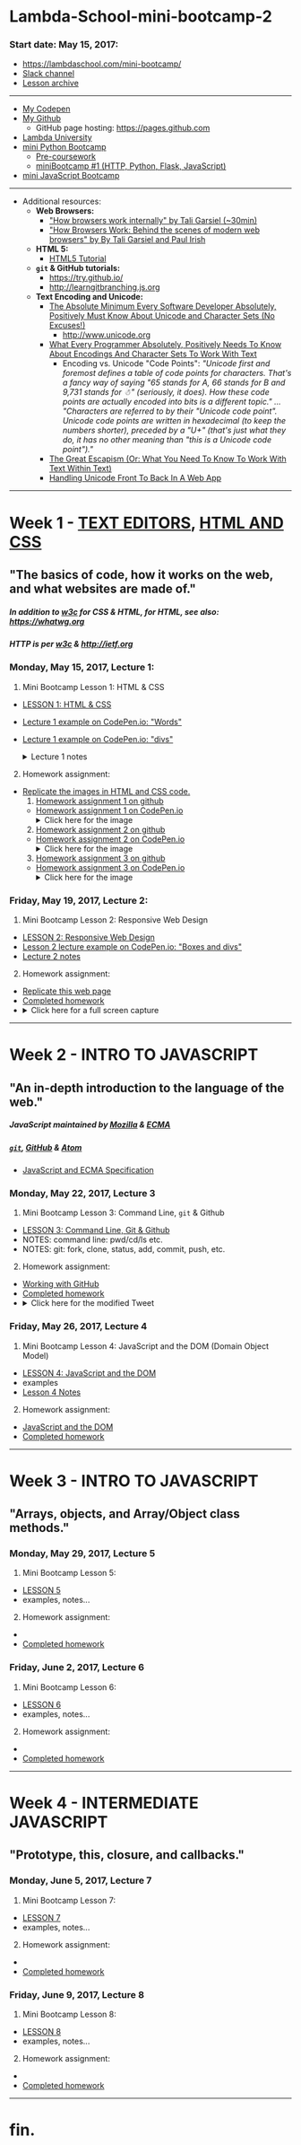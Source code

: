 # Lambda-School-mini-bootcamp-2
### **Start date: May 15, 2017:**
- https://lambdaschool.com/mini-bootcamp/  
- [Slack channel](https://lambdaschool.slack.com)
- [Lesson archive](https://lambdaschool.com/mini-bootcamp/archive)
***
- [My Codepen](https://codepen.io/mixelpix/)
- [My Github](https://github.com/mixelpixel)
  - GitHub page hosting: https://pages.github.com
- [Lambda University](http://www.lambdauniversity.com  )
- [mini Python Bootcamp](http://lambdaschool.com/mini-bootcamp/python)
  - [Pre-coursework](https://lambdaschool.teachable.com/p/pre-bootcamp/)
  - [miniBootcamp #1 (HTTP, Python, Flask, JavaScript)](https://docs.google.com/document/d/1qH-AbzE5h1tuAUPlGb6NbDujBJJy-k-WN-2xZ-8cV28/edit#heading=h.t89roya3gxli)
- [mini JavaScript Bootcamp](http://lambdaschool.com/mini-bootcamp/javascript)
***
- Additional resources:
  - **Web Browsers:**
    - ["How browsers work internally" by Tali Garsiel (~30min)](https://vimeo.com/44182484)
    - ["How Browsers Work: Behind the scenes of modern web browsers" by By Tali Garsiel and Paul Irish](https://www.html5rocks.com/en/tutorials/internals/howbrowserswork/#Resources)
  - **HTML 5:**
    - [HTML5 Tutorial](http://www.html-5-tutorial.com/)
  - **`git` & GitHub tutorials:**
    - https://try.github.io/
    - http://learngitbranching.js.org
  - **Text Encoding and Unicode:**
    - [The Absolute Minimum Every Software Developer Absolutely, Positively Must Know About Unicode and Character Sets (No Excuses!)](https://www.joelonsoftware.com/2003/10/08/the-absolute-minimum-every-software-developer-absolutely-positively-must-know-about-unicode-and-character-sets-no-excuses/)
      - http://www.unicode.org
    - [What Every Programmer Absolutely, Positively Needs To Know About Encodings And Character Sets To Work With Text](http://kunststube.net/encoding/)
      - Encoding vs. Unicode "Code Points": _"Unicode first and foremost defines a table of code points for characters. That's a fancy way of saying "65 stands for A, 66 stands for B and 9,731 stands for ☃" (seriously, it does). How these code points are actually encoded into bits is a different topic." ... "Characters are referred to by their "Unicode code point". Unicode code points are written in hexadecimal (to keep the numbers shorter), preceded by a "U+" (that's just what they do, it has no other meaning than "this is a Unicode code point")."_
    - [The Great Escapism (Or: What You Need To Know To Work With Text Within Text)](http://kunststube.net/escapism/)
    - [Handling Unicode Front To Back In A Web App](http://kunststube.net/frontback/)
***
# Week 1 - [TEXT EDITORS](https://atom.io), [HTML AND CSS](https://www.w3.org/standards/webdesign/htmlcss)
## **"The basics of code, how it works on the web, and what websites are made of."**  
##### In addition to [w3c](https://www.w3.org) for CSS & HTML, for HTML, see also: https://whatwg.org
##### HTTP is per [w3c](https://www.w3.org) & http://ietf.org
### Monday, May 15, 2017, Lecture 1:  
1. Mini Bootcamp Lesson 1: HTML & CSS
  - [LESSON 1: HTML & CSS](https://youtu.be/nLs9I8MRbO0)  
  - [Lecture 1 example on CodePen.io: "Words"](https://codepen.io/mixelpix/pen/PmxXov)
  - [Lecture 1 example on CodePen.io: "divs"](https://codepen.io/mixelpix/pen/XRyoJg)
    <details><summary>Lecture 1 notes</summary><ul>  
      <li>
        <a href="https://youtu.be/nLs9I8MRbO0?t=12m">Lecture 1 starts@ ~12min</a><br>
        There's good information in the first twelve minutes, don't skip it.
      </li>

      <h2>HTML</h2>
      <li>
        <a href="https://justinjackson.ca/words.html">Words</a>
      </li>
      <li>
        Declaring the type of document: &lt;!DOCTYPE html&gt;<br>
        html = Hyper-Text Markup Language<br>
        HTML consists of matching &lt;tag_type&gt; openings and &lt;/tag_type&gt; closings.<br>
        Whatever is inside the open/close tag set belongs to that tag area.<br>
        I.e. &lt;open&gt; tag_area &lt;close&gt;<br>
        To declare a closing, the tag type is prepended with a forward slash: /<br>
        I.e. &lt;tag_type&gt; tag_area &lt;/tag_type&gt;<br>
        E.g. &lt;html&gt; html_area &lt;/html&gt;<br>
        HTML involves "nesting" tags inside each other per sections, containers, divisions, etc. E.g.<br><b>
        &lt;!DOCTYPE html&gt;&lt;html&gt;&lt;head&gt;...&lt;/head&gt;&lt;body&gt;...&lt;/body&gt;&lt;/html&gt;</b>
      </li>
      <li>
        &lt;html lang="en"&gt;...&lt;/html&gt;<br>
        per <a href="https://www.w3.org/International/questions/qa-html-language-declarations">w3.org: language declaration</a><br>
        <i>"Always use a language attribute on the html element. This is inherited by all other elements, and so will set a default language for the text in the document head element."</i><br>
      </li>
      <li>Basic html document layout:<br><ol>
        <li>&lt;!DOCTYPE html&gt; - doc. type declaration,</li>
        <li>&lt;html&gt; &lt;/html&gt; - html container</li>
        <li>&lt;head&gt; &lt;/head&gt; contains meta-info mostly for the browser,</li>
        <li>&lt;body&gt; &lt;/body&gt; is the actual body of the page</li></ol>
      <li>Title and meta info in head<br>
        Title tag determines browser tab text.<br>
        &lt;html&gt; &lt;head&gt; &lt;title&gt;Browser Tab Text&lt;/title&gt; &lt;/head&gt; &lt;body&gt; &lt;/body&gt; &lt;/html&gt;
      </li>
      <li>body contains what you see</li>
      <li>
        image tags (and some other tags) don't need to be closed<br>
        &lt;img src="url_goes_here"&gt;<br>
        ...& it makes NO difference, but you <i>can</i> use a closing tag:<br>
        &lt;img src="url_goes_here"/&gt;
      </li>
      <li>anchor tags for links, p tags for paragraphs, h# for headers, etc...</li>
      <li>Whitespace is pretty much ignored; however, whitepsaces (and tabs) can make things much more "human-readable"</li>
      <li>html comments are ignored by the html parser:<br>
      &lt;!-- <i>comments go here</i> --&gt;<br>
      &lt;!--<br><i>
      comments<br>
      can<br>
      also<br>
      be<br>
      across<br>
      multiple<br>
      lines<br>
      --&gt;</i>
      </li>

      <h2>CSS</h2>
      <li>CSS = Cascading Style Sheet</li>
      <li>
        CSS link syntax in the html file (tells the html doc where to find the corresponding css file)<br>
        &lt;html&gt; &lt;head&gt; &lt;title&gt;Browser Tab Text&lt;/title&gt; <b>&lt;link to CSS file&gt;</b> &lt;/head&gt; &lt;body&gt; &lt;/body&gt; &lt;/html&gt;<br>
        e.g. &lt;link rel="stylesheet" type="text/css" <b>href="homework.css"</b>&gt;
      </li>
      <li>convention is to put .css in the same directory as the .html, but it can be put in any directory so long as the "link href="" points to its location</li>
      <li>per <a href="https://www.w3schools.com/tags/tag_link.asp">w3schools.com: CSS link syntax</a>
      <li>
        HTML "super power": use the browser element inspector to see how web pages are constructed with html and css!<br>
        e.g. to find a hexadecimal color code (e.g. #4CAF50)
      </li>
      <li>
        Basic CSS syntax:<br>
        <b>tag_type {<br>
        &nbsp;&nbsp;&nbsp;&nbsp;declaration: specification;<br>
        &nbsp;&nbsp;&nbsp;&nbsp;...<br>
        }</b><br>
      </li>
      <li>
        more CSS syntax:<ul>
        <li>classes are prepended with a period, i.e. <b>.class_name{...}</b> e.g.,<br>
        <b>.some_class_name{...}</b> in the CSS file, and,<br>
        <b>&lt;html_tag class="some_class_name"&gt;...&lt;/html_tag&gt;</b> in the HTML file.</li>
        <li>id's are prepended with a has, i.e. <b>#id_name{...}</b> e.g.,<br>
        <b>#some_id_name{...}</b> in the CSS file, and,<br>
        <b>&lt;html_tag id="some_id_name"&gt;...&lt;/html_tag&gt;</b> in the HTML file.</ul>
      </li>
      <li>
        ID vs CLASS:<ul>
          <li>ID's are UNIQUE to a single instance</li><ul>
            <li>Each element can have only one ID</li>
            <li>Each page can have only one element with that ID</li></ul>
          <li>CLASSes are used to group element</li><ul>
            <li>You can use the same class on multiple elements.</li>
            <li>You can use multiple classes on the same element.</li></ul>
          </ul>
        More id vs class per <a href="https://css-tricks.com/the-difference-between-id-and-class/">CSS-Tricks.com</a> and <a href="http://stackoverflow.com/q/84378/5225057">stack question/answer</a>
      </li>
      <li>
      CSS order of precedence: most exact vs top to bottom cascade (vs importance)<ol>
        <li>Importance</li>
        <li>Specificity</li>
        <li>Source Order</li></ol>
      For more info, per <a href="https://www.w3.org/wiki/Inheritance_and_cascade">w3.org: "Inheritance and Cascade"</a>
      </li>
      <li>Per <a href="https://www.w3schools.com/css/css_combinators.asp">w3schools: CSS Combinators</a></li>
      <li>CSS comments are between forward slash and star: /&#42; <i>comments go here</i> &#42;/ and they can span multiple lines as well.</li>

      <h2>Additional Notes</h2>
      <li><a href="http://stackoverflow.com/a/31032477/5225057">HTML specs, percentage vs. height</a></li>  
      <li><a href="https://www.w3schools.com/tags/tag_meta.asp">HTML meta tags</a></li>
      <li><a href="https://www.computerhope.com/issues/ch001034.htm">How do I indent or tab text on my web page or in HTML?</a></li>
      <li><a href="http://www.theukwebdesigncompany.com/articles/entity-escape-characters.php">HTML Escape Characters: Complete List</a></li>
      <li><b>I cannot recommend strongly enough: DO NOT TAKE NOTES IN HTML!!!!!! XD</b></li>
    </ul></details>  

2. Homework assignment:
  - [Replicate the images in HTML and CSS code.](https://github.com/SunJieMing/LS-Web-Intro-I)  
    1. [Homework assignment 1 on github](https://github.com/mixelpixel/Lambda-School-mini-bootcamp-2/tree/master/Lesson1/homework1)
      - [Homework assignment 1 on CodePen.io](https://codepen.io/mixelpix/pen/gWQZby)<details><summary>Click here for the image</summary><img src="https://github.com/mixelpixel/Lambda-School-mini-bootcamp-2/blob/master/Lesson1/homework1/homework1.png"></details>  
    2. [Homework assignment 2 on github](https://github.com/mixelpixel/Lambda-School-mini-bootcamp-2/tree/master/Lesson1/homework2)
      - [Homework assignment 2 on CodePen.io](https://codepen.io/mixelpix/pen/NjEeqP)<details><summary>Click here for the image</summary><img src="https://github.com/mixelpixel/Lambda-School-mini-bootcamp-2/blob/master/Lesson1/homework2/homework2.png"></details>  
    3. [Homework assignment 3 on github](https://github.com/mixelpixel/Lambda-School-mini-bootcamp-2/tree/master/Lesson1/homework3)
      - [Homework assignment 3 on CodePen.io](https://codepen.io/mixelpix/pen/ZKmVGe)<details><summary>Click here for the image</summary><img src="https://github.com/mixelpixel/Lambda-School-mini-bootcamp-2/blob/master/Lesson1/homework3/homework3.png"></details>  

### Friday, May 19, 2017, Lecture 2:  
1. Mini Bootcamp Lesson 2: Responsive Web Design
  - [LESSON 2: Responsive Web Design](https://youtu.be/oXziWoSD8vQ)
  - [Lesson 2 lecture example on CodePen.io: "Boxes and divs"](https://codepen.io/mixelpix/pen/zwMMVz)
  - [Lecture 2 notes](https://github.com/mixelpixel/Lambda-School-mini-bootcamp-2/blob/master/Lesson2/README.md)

2. Homework assignment:
  - [Replicate this web page](http://blackrockdigital.github.io/startbootstrap-clean-blog/post.html)  
  - [Completed homework](https://github.com/mixelpixel/Lambda-School-mini-bootcamp-2/tree/master/Lesson2/homework/)
  - <details><summary>Click here for a full screen capture</summary><img src="https://github.com/mixelpixel/Lambda-School-mini-bootcamp-2/blob/master/Lesson2/homework/homework_screencapture.png"></details>  
***
# Week 2 - INTRO TO JAVASCRIPT
## **"An in-depth introduction to the language of the web."**  
##### JavaScript maintained by [Mozilla](https://developer.mozilla.org/en/docs/Web/JavaScript) & [ECMA](https://www.ecma-international.org/ecma-262/7.0/#sec-property-accessors-runtime-semantics-evaluation)
##### [`git`](https://git-scm.com/downloads), [GitHub](https://github.com) & [Atom](https://atom.io)
- [JavaScript and ECMA Specification](http://www.w3resource.com/javascript/introduction/ECMA-and-javascript.php)
### Monday, May 22, 2017, Lecture 3
1. Mini Bootcamp Lesson 3: Command Line, `git` & Github
 - [LESSON 3: Command Line, Git & Github](https://youtu.be/dTQDhVChVzg)
 - NOTES: command line: pwd/cd/ls etc.
 - NOTES: git: fork, clone, status, add, commit, push, etc.
2. Homework assignment:
 - [Working with GitHub](https://github.com/austenallred/lswebhomework3)
 - [Completed homework](https://github.com/mixelpixel/lswebhomework3/tree/master)
 - <details><summary>Click here for the modified Tweet</summary><img src="https://github.com/mixelpixel/lswebhomework3/blob/master/Inspect_Element_mods.png"></details>  

### Friday, May 26, 2017, Lecture 4
1. Mini Bootcamp Lesson 4: JavaScript and the DOM (Domain Object Model)
 - [LESSON 4: JavaScript and the DOM](https://youtu.be/GBNtL_51l5A)
 - examples
 - [Lesson 4 Notes](https://github.com/mixelpixel/Lambda-School-mini-bootcamp-2/blob/master/Lesson4/README.md)
2. Homework assignment:
 - [JavaScript and the DOM](https://github.com/austenallred/lswebhomework4)
 - [Completed homework](#)
***
# Week 3 - INTRO TO JAVASCRIPT
## **"Arrays, objects, and Array/Object class methods."**  
### Monday, May 29, 2017, Lecture 5
1. Mini Bootcamp Lesson 5:
 - [LESSON 5]()
 - examples, notes...
2. Homework assignment:
 - []()
 - [Completed homework]()

### Friday, June 2, 2017, Lecture 6
1. Mini Bootcamp Lesson 6:
 - [LESSON 6]()
 - examples, notes...
2. Homework assignment:
 - []()
 - [Completed homework]()
***
# Week 4 - INTERMEDIATE JAVASCRIPT
## **"Prototype, this, closure, and callbacks."**  
### Monday, June 5, 2017, Lecture 7
1. Mini Bootcamp Lesson 7:
 - [LESSON 7]()
 - examples, notes...
2. Homework assignment:
 - []()
 - [Completed homework]()

### Friday, June 9, 2017, Lecture 8
1. Mini Bootcamp Lesson 8:
 - [LESSON 8]()
 - examples, notes...
2. Homework assignment:
 - []()
 - [Completed homework]()
***
# fin.

